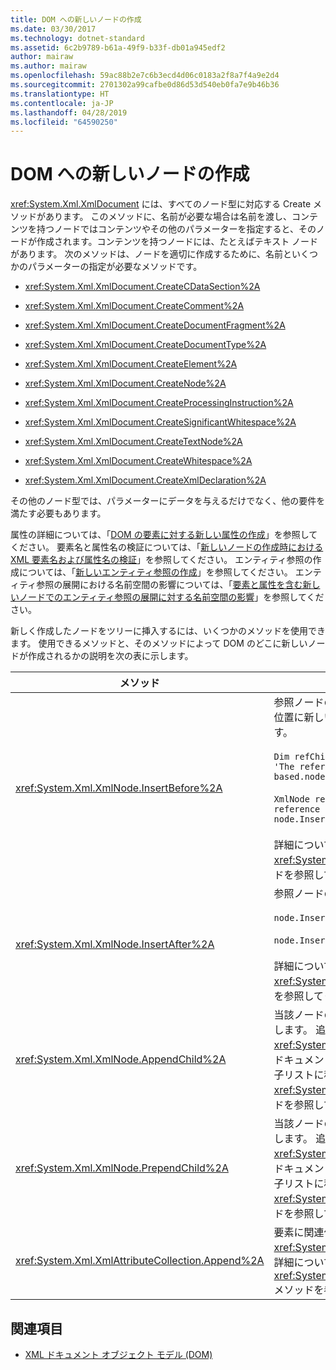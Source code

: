 ```yaml
---
title: DOM への新しいノードの作成
ms.date: 03/30/2017
ms.technology: dotnet-standard
ms.assetid: 6c2b9789-b61a-49f9-b33f-db01a945edf2
author: mairaw
ms.author: mairaw
ms.openlocfilehash: 59ac88b2e7c6b3ecd4d06c0183a2f8a7f4a9e2d4
ms.sourcegitcommit: 2701302a99cafbe0d86d53d540eb0fa7e9b46b36
ms.translationtype: HT
ms.contentlocale: ja-JP
ms.lasthandoff: 04/28/2019
ms.locfileid: "64590250"
---
```

# <a name="create-new-nodes-in-the-dom"></a>DOM への新しいノードの作成
<xref:System.Xml.XmlDocument> には、すべてのノード型に対応する Create メソッドがあります。 このメソッドに、名前が必要な場合は名前を渡し、コンテンツを持つノードではコンテンツやその他のパラメーターを指定すると、そのノードが作成されます。コンテンツを持つノードには、たとえばテキスト ノードがあります。 次のメソッドは、ノードを適切に作成するために、名前といくつかのパラメーターの指定が必要なメソッドです。  
  
- <xref:System.Xml.XmlDocument.CreateCDataSection%2A>  
  
- <xref:System.Xml.XmlDocument.CreateComment%2A>  
  
- <xref:System.Xml.XmlDocument.CreateDocumentFragment%2A>  
  
- <xref:System.Xml.XmlDocument.CreateDocumentType%2A>  
  
- <xref:System.Xml.XmlDocument.CreateElement%2A>  
  
- <xref:System.Xml.XmlDocument.CreateNode%2A>  
  
- <xref:System.Xml.XmlDocument.CreateProcessingInstruction%2A>  
  
- <xref:System.Xml.XmlDocument.CreateSignificantWhitespace%2A>  
  
- <xref:System.Xml.XmlDocument.CreateTextNode%2A>  
  
- <xref:System.Xml.XmlDocument.CreateWhitespace%2A>  
  
- <xref:System.Xml.XmlDocument.CreateXmlDeclaration%2A>  
  
 その他のノード型では、パラメーターにデータを与えるだけでなく、他の要件を満たす必要もあります。  
  
 属性の詳細については、「[DOM の要素に対する新しい属性の作成](../../../../docs/standard/data/xml/creating-new-attributes-for-elements-in-the-dom.md)」を参照してください。 要素名と属性名の検証については、「[新しいノードの作成時における XML 要素名および属性名の検証](../../../../docs/standard/data/xml/xml-element-and-attribute-name-verification-when-creating-new-nodes.md)」を参照してください。 エンティティ参照の作成については、「[新しいエンティティ参照の作成](../../../../docs/standard/data/xml/creating-new-entity-references.md)」を参照してください。 エンティティ参照の展開における名前空間の影響については、「[要素と属性を含む新しいノードでのエンティティ参照の展開に対する名前空間の影響](../../../../docs/standard/data/xml/namespace-affect-on-entity-ref-expansion-for-new-nodes.md)」を参照してください。  
  
 新しく作成したノードをツリーに挿入するには、いくつかのメソッドを使用できます。 使用できるメソッドと、そのメソッドによって DOM のどこに新しいノードが作成されるかの説明を次の表に示します。  
  
|メソッド|ノードの位置|  
|------------|--------------------|  
|<xref:System.Xml.XmlNode.InsertBefore%2A>|参照ノードの前に挿入されます。 たとえば、5 番目の位置に新しいノードを挿入するには、次のようにします。<br /><br /> `Dim refChild As XmlNode = node.ChildNodes(4) 'The reference is zero-based.node.InsertBefore(newChild, refChild);`<br /><br /> `XmlNode refChild = node.ChildNodes[4]; //The reference is zero-based. node.InsertBefore(newChild, refChild);`<br /><br /> 詳細については、<xref:System.Xml.XmlNode.InsertBefore%2A> メソッドを参照してください。|  
|<xref:System.Xml.XmlNode.InsertAfter%2A>|参照ノードの後に挿入されます。 次に例を示します。<br /><br /> `node.InsertAfter(newChild, refChild)`<br /><br /> `node.InsertAfter(newChild, refChild);`<br /><br /> 詳細については、<xref:System.Xml.XmlNode.InsertAfter%2A> メソッドを参照してください。|  
|<xref:System.Xml.XmlNode.AppendChild%2A>|当該ノードの子ノードのリストの末尾にノードを追加します。 追加するノードが <xref:System.Xml.XmlDocumentFragment> の場合は、ドキュメント フラグメントの内容全体がこのノードの子リストに移動されます。 詳細については、<xref:System.Xml.XmlNode.AppendChild%2A> メソッドを参照してください。|  
|<xref:System.Xml.XmlNode.PrependChild%2A>|当該ノードの子ノードのリストの先頭にノードを追加します。 追加するノードが <xref:System.Xml.XmlDocumentFragment> の場合は、ドキュメント フラグメントの内容全体がこのノードの子リストに移動されます。 詳細については、<xref:System.Xml.XmlNode.PrependChild%2A> メソッドを参照してください。|  
|<xref:System.Xml.XmlAttributeCollection.Append%2A>|要素に関連付けられている属性コレクションの末尾に <xref:System.Xml.XmlAttribute> ノードを追加します。 詳細については、<xref:System.Xml.XmlAttributeCollection.Append%2A> メソッドを参照してください。|  
  
## <a name="see-also"></a>関連項目

- [XML ドキュメント オブジェクト モデル (DOM)](../../../../docs/standard/data/xml/xml-document-object-model-dom.md)
